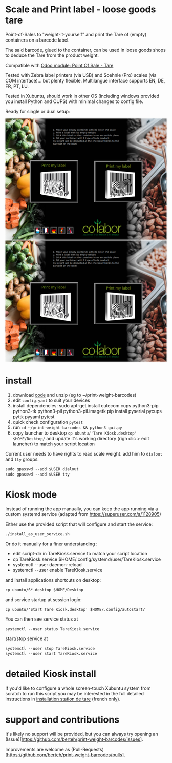 # Scale and Print label - loose goods tare

Point-of-Sales to "weight-it-yourself" and print the Tare of (empty) containers on a barcode label.

The said barcode, glued to the container, can be used in loose goods shops to deduce the Tare from the product weight.

Compatible with [Odoo module: Point Of Sale - Tare](https://odoo-community.org/shop/point-of-sale-tare-5489?category=15#attr=8466)

Tested with Zebra label printers (via USB) and Soehnle (Pro) scales (via COM interface)... but plenty flexible. Multilangue interface supports EN, DE, FR, PT, LU.

Tested in Xubuntu, should work in other OS (including windows provided you install Python and CUPS) with minimal changes to config file.

Ready for single or dual setup:

![GUI preview in dual mode (EN)](pics/preview_dualEN.png "Preview: dual mode in english")
![GUI preview in single mode (LU)](pics/preview_dualEN.png "Preview: single mode in luxembourguish")



# install

1. download [code](https://github.com/berteh/print-weight-barcodes/archive/refs/heads/main.zip) and unzip (eg to ~/print-weight-barcodes)    
2. edit `config.yaml` to suit your devices
2. install dependencies:
    sudo apt-get install cutecom cups python3-pip python3-tk python3-pil python3-pil.imagetk
    pip install pyserial pycups pyttk pyyaml pytest
3. quick check configuration `pytest`
4. run `cd ~/print-weight-barcodes && python3 gui.py`
5. copy launcher to desktop `cp ubuntu/'Tare Kiosk.desktop' $HOME/Desktop/` and update it's working directory (righ clic > edit launcher) to match your script location

Current user needs to have rights to read scale weight. add him to `dialout` and `tty` groups.

    sudo gpasswd --add $USER dialout
    sudo gpasswd --add $USER tty


# Kiosk mode

Instead of running the app manually, you can keep the app running via a custom systemd service (adapted from https://superuser.com/a/1128905)

Either use the provided script that will configure and start the service: 

    ./install_as_user_service.sh



Or do it manually for a finer understanding :

- edit script-dir in TareKiosk.service to match your script location
- cp TareKiosk.service $HOME/.config/systemd/user/TareKiosk.service
- systemctl --user daemon-reload
- systemctl --user enable TareKiosk.service

and install applications shortcuts on desktop:

    cp ubuntu/S*.desktop $HOME/Desktop


and service startup at session login:

    cp ubuntu/'Start Tare Kiosk.desktop' $HOME/.config/autostart/


You can then see service status at

    systemctl --user status TareKiosk.service 

start/stop service at

    systemctl --user stop TareKiosk.service
    systemctl --user start TareKiosk.service


# detailed Kiosk install

If you'd like to configure a whole screen-touch Xubuntu system from scratch to run this script you may be interested in the full detailed instructions in [installation station de tare](ubuntu/installation%20station%20de%20tare.md) (french only).

# support and contributions

It's likely no support will be provided, but you can always try opening an (Issue)[https://github.com/berteh/print-weight-barcodes/issues].

Improvements are welcome as (Pull-Requests)[https://github.com/berteh/print-weight-barcodes/pulls].

